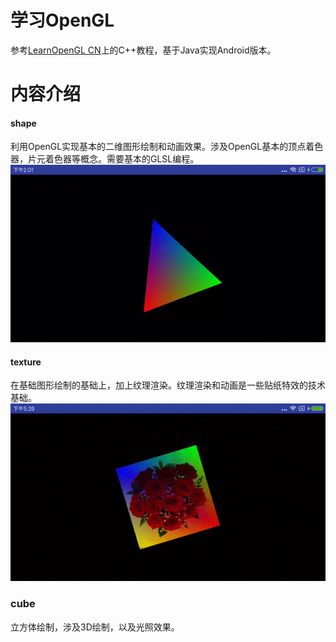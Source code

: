 # 学习OpenGL
参考[LearnOpenGL CN](https://learnopengl-cn.github.io/)上的C++教程，基于Java实现Android版本。

# 内容介绍
#### shape
利用OpenGL实现基本的二维图形绘制和动画效果。涉及OpenGL基本的顶点着色器，片元着色器等概念。需要基本的GLSL编程。
![colorful-triangle](docs/colorful_triangle.gif)

#### texture
在基础图形绘制的基础上，加上纹理渲染。纹理渲染和动画是一些贴纸特效的技术基础。
![texture-square](docs/texture_square.gif)

### cube
立方体绘制，涉及3D绘制，以及光照效果。